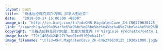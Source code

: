```yaml
---
layout: post
title:  "马格达伦群岛洞穴内部，加拿大魁北克"
date:   "2019-08-17 16:00:00 +0800"
image_url: "http://cn.bing.com/th?id=OHR.MagdalenCave_ZH-CN6279630125_1920x1080.jpg&rf=LaDigue_1920x1080.jpg&pid=hp"
link: "/search?q=%e9%a9%ac%e6%a0%bc%e8%be%be%e4%bc%a6%e7%be%a4%e5%b2%9b%e6%b4%9e%e7%a9%b4%e5%86%85%e9%83%a8&form=hpcapt&mkt=zh-cn"
copyright: "马格达伦群岛洞穴内部，加拿大魁北克 (© Virginie Fréchette/Getty Images)"
image_hash: "79f1468d424b27f3ec01ed5f00eba41c"
image_filename: "th?id=OHR.MagdalenCave_ZH-CN6279630125_1920x1080.jpg&rf=LaDigue_1920x1080.jpg&pid=hp"
---
```

